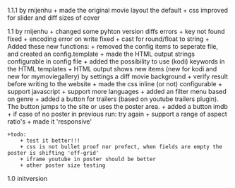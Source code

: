 
1.1.1 by rnijenhu
	+ made the original movie layout the default
	+ css improved for slider and diff sizes of cover

1.1 by rnijenhu
	+ changed some pyhton version diffs errors
		+ key not found fixed
		+ encoding error on write fixed
		+ cast for round/float to string
	+ Added these new functions:
		+ removed the config items to seperate file, and created an config.template
		+ made the HTML output strings configurable in config file
		+ added the possibility to use (kodi) keywords in the HTML templates
		+ HTML output shows new items (new for kodi and new for mymoviegallery) by settings a diff movie background
		+ verify result before writing to the website
		+ made the css inline (or not) configurable
		+ support javascript
		+ support more languages
		+ added an filter menu based on genre
		+ added a button for trailers (based on youtube trailers plugin). The button jumps to the site or uses the poster area.
		+ added a button imdb
		+ if case of no poster in previous run: try again
		+ support a range of aspect ratio's
		+ made it 'responsive'
	
	+todo:
		+ test it better!!!
		+ css is not bullet proof nor prefect, when fields are empty the poster is shifting 'off-grid'
		+ iframe youtube in poster should be better
		+ other poster size testing


1.0 initversion
